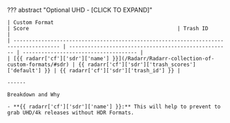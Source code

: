 ??? abstract "Optional UHD - [CLICK TO EXPAND]"

    | Custom Format                                                                         | Score                                                | Trash ID                              |
    | ------------------------------------------------------------------------------------- | ---------------------------------------------------- | ------------------------------------- |
    | [{{ radarr['cf']['sdr']['name'] }}](/Radarr/Radarr-collection-of-custom-formats/#sdr) | {{ radarr['cf']['sdr']['trash_scores']['default'] }} | {{ radarr['cf']['sdr']['trash_id'] }} |

    ------

    Breakdown and Why

    - **{{ radarr['cf']['sdr']['name'] }}:** This will help to prevent to grab UHD/4k releases without HDR Formats.
